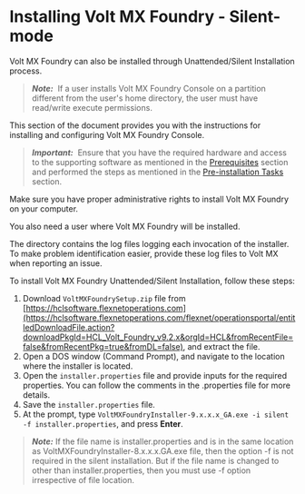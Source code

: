                          


Installing Volt MX Foundry - Silent-mode
=======================================

Volt MX  Foundry can also be installed through Unattended/Silent Installation process.

> **_Note:_**  If a user installs Volt MX Foundry Console on a partition different from the user's home directory, the user must have read/write execute permissions.

This section of the document provides you with the instructions for installing and configuring Volt MX Foundry Console.

> **_Important:_**  Ensure that you have the required hardware and access to the supporting software as mentioned in the [Prerequisites](Prerequisites.md) section and performed the steps as mentioned in the [Pre-installation Tasks](Pre-installation_Tasks.md) section.

Make sure you have proper administrative rights to install Volt MX Foundry on your computer.

You also need a user where Volt MX Foundry will be installed.

The **<Install Location>** directory contains the log files logging each invocation of the installer. To make problem identification easier, provide these log files to Volt MX when reporting an issue.

To install Volt MX Foundry Unattended/Silent Installation, follow these steps:

1.  Download `VoltMXFoundrySetup.zip` file from [](http://developer.voltmx.com/VoltMXReleases)[https://hclsoftware.flexnetoperations.com](https://hclsoftware.flexnetoperations.com/flexnet/operationsportal/entitledDownloadFile.action?downloadPkgId=HCL_Volt_Foundry_v9.2.x&orgId=HCL&fromRecentFile=false&fromRecentPkg=true&fromDL=false), and extract the file.
2.  Open a DOS window (Command Prompt), and navigate to the location where the installer is located.
3.  Open the `installer.properties` file and provide inputs for the required properties. You can follow the comments in the .properties file for more details.
4.  Save the `installer.properties` file.
5.  At the prompt, type `VoltMXFoundryInstaller-9.x.x.x_GA.exe -i silent -f installer.properties`, and press **Enter**.

> **_Note:_** If the file name is installer.properties and is in the same location as VoltMXFoundryInstaller-8.x.x.x.GA.exe file, then the option -f is not required in the silent installation. But if the file name is changed to other than installer.properties, then you must use -f option irrespective of file location.
